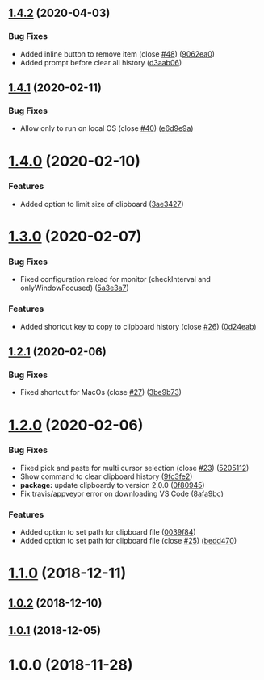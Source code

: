 ## [1.4.2](https://github.com/edgardmessias/vscode.override-decorator/compare/v1.4.1...v1.4.2) (2020-04-03)


### Bug Fixes

* Added inline button to remove item (close [#48](https://github.com/edgardmessias/vscode.override-decorator/issues/48)) ([9062ea0](https://github.com/edgardmessias/vscode.override-decorator/commit/9062ea0eadec8aedab4ddfdecf72ee651848a615))
* Added prompt before clear all history ([d3aab06](https://github.com/edgardmessias/vscode.override-decorator/commit/d3aab06fb3e8ff62c5ef55209a8473c86698fa6c))



## [1.4.1](https://github.com/edgardmessias/vscode.override-decorator/compare/v1.4.0...v1.4.1) (2020-02-11)


### Bug Fixes

* Allow only to run on local OS (close [#40](https://github.com/edgardmessias/vscode.override-decorator/issues/40)) ([e6d9e9a](https://github.com/edgardmessias/vscode.override-decorator/commit/e6d9e9add9168e51bc12293fb0888631c94c299c))



# [1.4.0](https://github.com/edgardmessias/vscode.override-decorator/compare/v1.3.0...v1.4.0) (2020-02-10)


### Features

* Added option to limit size of clipboard ([3ae3427](https://github.com/edgardmessias/vscode.override-decorator/commit/3ae3427f94518451d5f4604193537cf7eb2b885e))



# [1.3.0](https://github.com/edgardmessias/vscode.override-decorator/compare/v1.2.1...v1.3.0) (2020-02-07)


### Bug Fixes

* Fixed configuration reload for monitor (checkInterval and onlyWindowFocused) ([5a3e3a7](https://github.com/edgardmessias/vscode.override-decorator/commit/5a3e3a7ad215c3576984703a29d566a8b865f5f1))


### Features

* Added shortcut key to copy to clipboard history (close [#26](https://github.com/edgardmessias/vscode.override-decorator/issues/26)) ([0d24eab](https://github.com/edgardmessias/vscode.override-decorator/commit/0d24eabd6c7c03acafb54e46f41b3b02bb030ac1))



## [1.2.1](https://github.com/edgardmessias/vscode.override-decorator/compare/v1.2.0...v1.2.1) (2020-02-06)


### Bug Fixes

* Fixed shortcut for MacOs (close [#27](https://github.com/edgardmessias/vscode.override-decorator/issues/27)) ([3be9b73](https://github.com/edgardmessias/vscode.override-decorator/commit/3be9b73a403c4f365d5a2dcfa6bbecd119155587))



# [1.2.0](https://github.com/edgardmessias/vscode.override-decorator/compare/v1.1.0...v1.2.0) (2020-02-06)


### Bug Fixes

* Fixed pick and paste for multi cursor selection (close [#23](https://github.com/edgardmessias/vscode.override-decorator/issues/23)) ([5205112](https://github.com/edgardmessias/vscode.override-decorator/commit/5205112d642396ff973e0861fc3ec7599b42ae68))
* Show command to clear clipboard history ([9fc3fe2](https://github.com/edgardmessias/vscode.override-decorator/commit/9fc3fe289e233301315bf34fa066e1c869cf159b))
* **package:** update clipboardy to version 2.0.0 ([0f80945](https://github.com/edgardmessias/vscode.override-decorator/commit/0f809450424f53be80a6e2cc55eba7dcacd4f561))
* Fix travis/appveyor error on downloading VS Code ([8afa9bc](https://github.com/edgardmessias/vscode.override-decorator/commit/8afa9bc79caf4cccbda26107c3519cbec1a45084))


### Features

* Added option to set path for clipboard file ([0039f84](https://github.com/edgardmessias/vscode.override-decorator/commit/0039f84cdc7301cdf2c5642f697127aa5832f667))
* Added option to set path for clipboard file (close [#25](https://github.com/edgardmessias/vscode.override-decorator/issues/25)) ([bedd470](https://github.com/edgardmessias/vscode.override-decorator/commit/bedd4707d551fed57847e4d3dbe4d767c5a03568))



# [1.1.0](https://github.com/edgardmessias/vscode.override-decorator/compare/v1.0.2...v1.1.0) (2018-12-11)



## [1.0.2](https://github.com/edgardmessias/vscode.override-decorator/compare/v1.0.1...v1.0.2) (2018-12-10)



## [1.0.1](https://github.com/edgardmessias/vscode.override-decorator/compare/v1.0.0...v1.0.1) (2018-12-05)



# 1.0.0 (2018-11-28)



